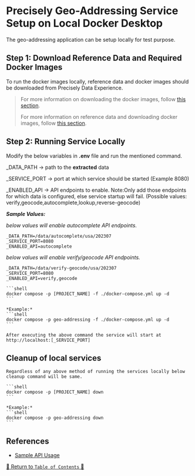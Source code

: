# Precisely Geo-Addressing Service Setup on Local Docker Desktop

The geo-addressing application can be setup locally for test purpose.

## Step 1: Download Reference Data and Required Docker Images

To run the docker images locally, reference data and docker images should be downloaded from Precisely Data Experience.
> For more information on downloading the docker images, follow [this section](../scripts/images-to-ecr-uploader/README.md#download-and-upload-docker-images-to-ecr).
> 
> For more information on reference data and downloading docker images, follow [this section](../docs/ReferenceData.md).
>

## Step 2: Running Service Locally

Modify the below variables in ****.env**** file and run the mentioned command.

_DATA_PATH -> path to the **extracted** data

_SERVICE_PORT -> port at which service should be started (Example 8080)

_ENABLED_API -> API endpoints to enable. Note:Only add those endpoints for which data is configured, else service
startup will fail.
(Possible values: verify,geocode,autocomplete,lookup,reverse-geocode)

***Sample Values:***

*below values will enable autocomplete API endpoints.*

 ```shell
 _DATA_PATH=/data/autocomplete/usa/202307
 _SERVICE_PORT=8080
 _ENABLED_API=autocomplete
 ```

*below values will enable verify/geocode API endpoints.*

 ```shell
 _DATA_PATH=/data/verify-geocode/usa/202307
 _SERVICE_PORT=8080
 _ENABLED_API=verify,geocode
 ```

    ```shell
    docker compose -p [PROJECT_NAME] -f ./docker-compose.yml up -d
    ```

    *Example:*
    ```shell
    docker compose -p geo-addressing -f ./docker-compose.yml up -d
    ```

    After executing the above command the service will start at http://localhost:[_SERVICE_PORT]

## Cleanup of local services

    Regardless of any above method of running the services locally below cleanup command will be same.

    ```shell
    docker compose -p [PROJECT_NAME] down
    ```

    *Example:*
    ```shell
    docker compose -p geo-addressing down
    ```

## References

- [Sample API Usage](../charts/geo-addressing/README.md#geo-addressing-service-api-usage)

[🔗 Return to `Table of Contents` 🔗](../README.md#setup)